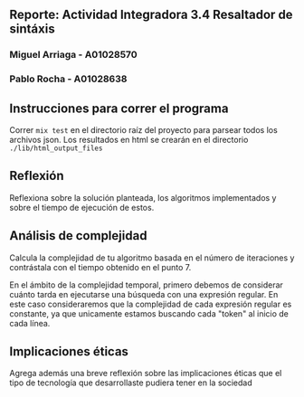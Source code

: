 ## Reporte: Actividad Integradora 3.4 Resaltador de sintáxis

### Miguel Arriaga - A01028570

### Pablo Rocha - A01028638

## Instrucciones para correr el programa

Correr `mix test` en el directorio raíz del proyecto para parsear todos los archivos json. Los resultados en html se crearán en el directorio `./lib/html_output_files`

## Reflexión 

Reflexiona sobre la solución planteada, los algoritmos implementados y sobre el tiempo de ejecución de estos.

## Análisis de complejidad

Calcula la complejidad de tu algoritmo basada en el número de iteraciones y contrástala con el tiempo obtenido en el punto 7.

En el ámbito de la complejidad temporal, primero debemos de considerar cuánto tarda en ejecutarse una búsqueda con una expresión regular. En este caso consideraremos que la complejidad de cada expresión regular es constante, ya que unicamente estamos buscando cada "token" al inicio de cada línea. 

## Implicaciones éticas

Agrega además una breve reflexión sobre las implicaciones éticas que el tipo de tecnología que desarrollaste pudiera tener en la sociedad